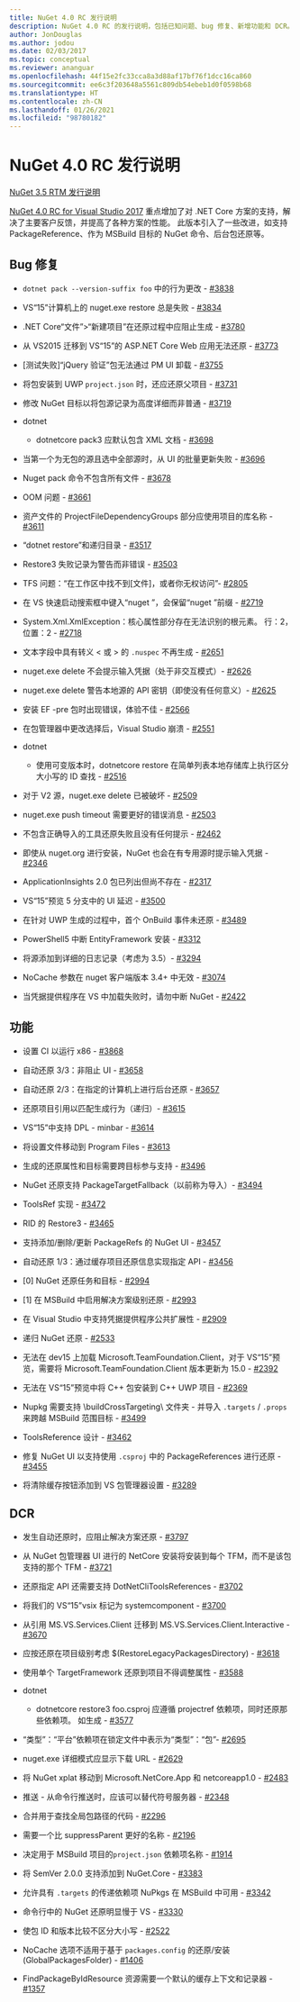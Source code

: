 ```yaml
---
title: NuGet 4.0 RC 发行说明
description: NuGet 4.0 RC 的发行说明，包括已知问题、bug 修复、新增功能和 DCR。
author: JonDouglas
ms.author: jodou
ms.date: 02/03/2017
ms.topic: conceptual
ms.reviewer: ananguar
ms.openlocfilehash: 44f15e2fc33cca8a3d88af17bf76f1dcc16ca860
ms.sourcegitcommit: ee6c3f203648a5561c809db54ebeb1d0f0598b68
ms.translationtype: HT
ms.contentlocale: zh-CN
ms.lasthandoff: 01/26/2021
ms.locfileid: "98780182"
---
```

# <a name="nuget-40-rc-release-notes"></a>NuGet 4.0 RC 发行说明

[NuGet 3.5 RTM 发行说明](../release-notes/nuget-3.5-RTM.md)

[NuGet 4.0 RC for Visual Studio 2017](http://blog.nuget.org/20161121/introducing-nuget4.0) 重点增加了对 .NET Core 方案的支持，解决了主要客户反馈，并提高了各种方案的性能。 此版本引入了一些改进，如支持 PackageReference、作为 MSBuild 目标的 NuGet 命令、后台包还原等。

## <a name="bug-fixes"></a>Bug 修复

- `dotnet pack --version-suffix foo` 中的行为更改 - [#3838](https://github.com/NuGet/Home/issues/3838)

- VS“15”计算机上的 nuget.exe restore 总是失败 - [#3834](https://github.com/NuGet/Home/issues/3834)

- .NET Core“文件”>“新建项目”在还原过程中应阻止生成 - [#3780](https://github.com/NuGet/Home/issues/3780)

- 从 VS2015 迁移到 VS“15”的 ASP.NET Core Web 应用无法还原 - [#3773](https://github.com/NuGet/Home/issues/3773)

- [测试失败]“jQuery 验证”包无法通过 PM UI 卸载 - [#3755](https://github.com/NuGet/Home/issues/3755)

- 将包安装到 UWP `project.json` 时，还应还原父项目 - [#3731](https://github.com/NuGet/Home/issues/3731)

- 修改 NuGet 目标以将包源记录为高度详细而非普通 - [#3719](https://github.com/NuGet/Home/issues/3719)

- dotnet
  - dotnetcore pack3 应默认包含 XML 文档 - [#3698](https://github.com/NuGet/Home/issues/3698)

- 当第一个为无包的源且选中全部源时，从 UI 的批量更新失败 - [#3696](https://github.com/NuGet/Home/issues/3696)

- Nuget pack 命令不包含所有文件 - [#3678](https://github.com/NuGet/Home/issues/3678)

- OOM 问题 - [#3661](https://github.com/NuGet/Home/issues/3661)

- 资产文件的 ProjectFileDependencyGroups 部分应使用项目的库名称 - [#3611](https://github.com/NuGet/Home/issues/3611)

- “dotnet restore”和递归目录 - [#3517](https://github.com/NuGet/Home/issues/3517)

- Restore3 失败记录为警告而非错误 - [#3503](https://github.com/NuGet/Home/issues/3503)

- TFS 问题：“在工作区中找不到[文件]，或者你无权访问”- [#2805](https://github.com/NuGet/Home/issues/2805)

- 在 VS 快速启动搜索框中键入“nuget <packagename>”，会保留“nuget ”前缀 - [#2719](https://github.com/NuGet/Home/issues/2719)

- System.Xml.XmlException：核心属性部分存在无法识别的根元素。 行：2，位置：2 - [#2718](https://github.com/NuGet/Home/issues/2718)

- 文本字段中具有转义 &lt; 或 &gt; 的 `.nuspec` 不再生成 - [#2651](https://github.com/NuGet/Home/issues/2651)

- nuget.exe delete 不会提示输入凭据（处于非交互模式）- [#2626](https://github.com/NuGet/Home/issues/2626)

- nuget.exe delete 警告本地源的 API 密钥（即使没有任何意义）- [#2625](https://github.com/NuGet/Home/issues/2625)

- 安装 EF -pre 包时出现错误，体验不佳 - [#2566](https://github.com/NuGet/Home/issues/2566)

- 在包管理器中更改选择后，Visual Studio 崩溃 - [#2551](https://github.com/NuGet/Home/issues/2551)

- dotnet
  - 使用可变版本时，dotnetcore restore 在简单列表本地存储库上执行区分大小写的 ID 查找 - [#2516](https://github.com/NuGet/Home/issues/2516)

- 对于 V2 源，nuget.exe delete 已被破坏 - [#2509](https://github.com/NuGet/Home/issues/2509)

- nuget.exe push timeout 需要更好的错误消息 - [#2503](https://github.com/NuGet/Home/issues/2503)

- 不包含正确导入的工具还原失败且没有任何提示 - [#2462](https://github.com/NuGet/Home/issues/2462)

- 即使从 nuget.org 进行安装，NuGet 也会在有专用源时提示输入凭据 - [#2346](https://github.com/NuGet/Home/issues/2346)

- ApplicationInsights 2.0 包已列出但尚不存在 - [#2317](https://github.com/NuGet/Home/issues/2317)

- VS“15”预览 5 分支中的 UI 延迟 - [#3500](https://github.com/NuGet/Home/issues/3500)

- 在针对 UWP 生成的过程中，首个 OnBuild 事件未还原 - [#3489](https://github.com/NuGet/Home/issues/3489)

- PowerShell5 中断 EntityFramework 安装 - [#3312](https://github.com/NuGet/Home/issues/3312)

- 将源添加到详细的日志记录（考虑为 3.5）- [#3294](https://github.com/NuGet/Home/issues/3294)

- NoCache 参数在 nuget 客户端版本 3.4+ 中无效 - [#3074](https://github.com/NuGet/Home/issues/3074)

- 当凭据提供程序在 VS 中加载失败时，请勿中断 NuGet - [#2422](https://github.com/NuGet/Home/issues/2422)

## <a name="features"></a>功能

- 设置 CI 以运行 x86 - [#3868](https://github.com/NuGet/Home/issues/3868)

- 自动还原 3/3：非阻止 UI - [#3658](https://github.com/NuGet/Home/issues/3658)

- 自动还原 2/3：在指定的计算机上进行后台还原 - [#3657](https://github.com/NuGet/Home/issues/3657)

- 还原项目引用以匹配生成行为（递归）- [#3615](https://github.com/NuGet/Home/issues/3615)

- VS“15”中支持 DPL - minbar - [#3614](https://github.com/NuGet/Home/issues/3614)

- 将设置文件移动到 Program Files - [#3613](https://github.com/NuGet/Home/issues/3613)

- 生成的还原属性和目标需要跨目标参与支持 - [#3496](https://github.com/NuGet/Home/issues/3496)

- NuGet 还原支持 PackageTargetFallback（以前称为导入）- [#3494](https://github.com/NuGet/Home/issues/3494)

- ToolsRef 实现 - [#3472](https://github.com/NuGet/Home/issues/3472)

- RID 的 Restore3 - [#3465](https://github.com/NuGet/Home/issues/3465)

- 支持添加/删除/更新 PackageRefs 的 NuGet UI - [#3457](https://github.com/NuGet/Home/issues/3457)

- 自动还原 1/3：通过缓存项目还原信息实现指定 API - [#3456](https://github.com/NuGet/Home/issues/3456)

- [0] NuGet 还原任务和目标 - [#2994](https://github.com/NuGet/Home/issues/2994)

- [1] 在 MSBuild 中启用解决方案级别还原 - [#2993](https://github.com/NuGet/Home/issues/2993)

- 在 Visual Studio 中支持凭据提供程序公共扩展性 - [#2909](https://github.com/NuGet/Home/issues/2909)

- 递归 NuGet 还原 - [#2533](https://github.com/NuGet/Home/issues/2533)

- 无法在 dev15 上加载 Microsoft.TeamFoundation.Client，对于 VS“15”预览，需要将 Microsoft.TeamFoundation.Client 版本更新为 15.0 - [#2392](https://github.com/NuGet/Home/issues/2392)

- 无法在 VS“15”预览中将 C++ 包安装到 C++ UWP 项目 - [#2369](https://github.com/NuGet/Home/issues/2369)

- Nupkg 需要支持 \buildCrossTargeting\ 文件夹 - 并导入 `.targets` / `.props` 来跨越 MSBuild 范围目标 - [#3499](https://github.com/NuGet/Home/issues/3499)

- ToolsReference 设计 - [#3462](https://github.com/NuGet/Home/issues/3462)

- 修复 NuGet UI 以支持使用 `.csproj` 中的 PackageReferences 进行还原 - [#3455](https://github.com/NuGet/Home/issues/3455)

- 将清除缓存按钮添加到 VS 包管理器设置 - [#3289](https://github.com/NuGet/Home/issues/3289)

## <a name="dcrs"></a>DCR

- 发生自动还原时，应阻止解决方案还原 - [#3797](https://github.com/NuGet/Home/issues/3797)

- 从 NuGet 包管理器 UI 进行的 NetCore 安装将安装到每个 TFM，而不是该包支持的那个 TFM - [#3721](https://github.com/NuGet/Home/issues/3721)

- 还原指定 API 还需要支持 DotNetCliToolsReferences - [#3702](https://github.com/NuGet/Home/issues/3702)

- 将我们的 VS“15”vsix 标记为 systemcomponent - [#3700](https://github.com/NuGet/Home/issues/3700)

- 从引用 MS.VS.Services.Client 迁移到 MS.VS.Services.Client.Interactive - [#3670](https://github.com/NuGet/Home/issues/3670)

- 应按还原在项目级别考虑 $(RestoreLegacyPackagesDirectory) - [#3618](https://github.com/NuGet/Home/issues/3618)

- 使用单个 TargetFramework 还原到项目不得调整属性 - [#3588](https://github.com/NuGet/Home/issues/3588)

- dotnet
  - dotnetcore restore3 foo.csproj 应遵循 projectref 依赖项，同时还原那些依赖项。 如生成 - [#3577](https://github.com/NuGet/Home/issues/3577)

- “类型”：“平台”依赖项在锁定文件中表示为“类型”：“包”- [#2695](https://github.com/NuGet/Home/issues/2695)

- nuget.exe 详细模式应显示下载 URL - [#2629](https://github.com/NuGet/Home/issues/2629)

- 将 NuGet xplat 移动到 Microsoft.NetCore.App 和 netcoreapp1.0 - [#2483](https://github.com/NuGet/Home/issues/2483)

- 推送 - 从命令行推送时，应该可以替代符号服务器 - [#2348](https://github.com/NuGet/Home/issues/2348)

- 合并用于查找全局包路径的代码 - [#2296](https://github.com/NuGet/Home/issues/2296)

- 需要一个比 suppressParent 更好的名称 - [#2196](https://github.com/NuGet/Home/issues/2196)

- 决定用于 MSBuild 项目的`project.json` 依赖项名称 - [#1914](https://github.com/NuGet/Home/issues/1914)

- 将 SemVer 2.0.0 支持添加到 NuGet.Core - [#3383](https://github.com/NuGet/Home/issues/3383)

- 允许具有 `.targets` 的传递依赖项 NuPkgs 在 MSBuild 中可用 - [#3342](https://github.com/NuGet/Home/issues/3342)

- 命令行中的 NuGet 还原明显慢于 VS - [#3330](https://github.com/NuGet/Home/issues/3330)

- 使包 ID 和版本比较不区分大小写 - [#2522](https://github.com/NuGet/Home/issues/2522)

- NoCache 选项不适用于基于 `packages.config` 的还原/安装 (GlobalPackagesFolder) - [#1406](https://github.com/NuGet/Home/issues/1406)

- FindPackageByIdResource 资源需要一个默认的缓存上下文和记录器 - [#1357](https://github.com/NuGet/Home/issues/1357)
